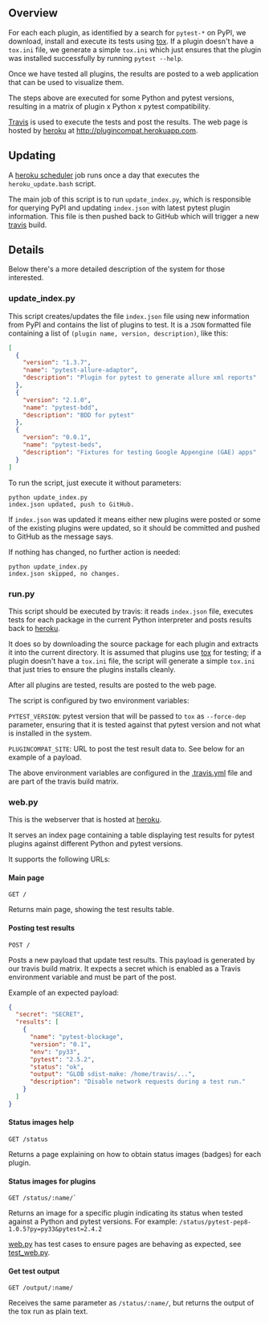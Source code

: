 ## Overview ##

For each each plugin, as identified by a search for `pytest-*` on PyPI, we
download, install and execute its tests using [tox](https://tox.readthedocs.io/en/latest/).
If a plugin doesn't have a `tox.ini` file, we generate a simple
`tox.ini` which just ensures that the plugin was installed successfully by
running `pytest --help`.

Once we have tested all plugins, the results are posted to a web application
that can be used to visualize them.

The steps above are executed for some Python and pytest versions,
resulting in a matrix of plugin x Python x pytest compatibility.

[Travis](https://travis-ci.org) is used to execute the tests and post the results. The web
page is hosted by [heroku](https://www.heroku.com) at http://plugincompat.herokuapp.com.

## Updating ##

A [heroku scheduler](https://addons.heroku.com/scheduler) job runs once a day that executes the `heroku_update.bash`
script.

The main job of this script is to run `update_index.py`, which is responsible for querying PyPI and updating
`index.json` with latest pytest plugin information. This file is then pushed back to GitHub which will trigger a new [travis](https://travis-ci.org) build.


## Details ##

Below there's a more detailed description of the system for those interested.

### update_index.py ###

This script creates/updates the file `index.json` file using new information
from PyPI and contains the list of plugins to test. It is a `JSON`
formatted file containing a list of `(plugin name, version, description)`,
like this:

```json
[
  {
    "version": "1.3.7",
    "name": "pytest-allure-adaptor",
    "description": "Plugin for pytest to generate allure xml reports"
  },
  {
    "version": "2.1.0",
    "name": "pytest-bdd",
    "description": "BDD for pytest"
  },
  {
    "version": "0.0.1",
    "name": "pytest-beds",
    "description": "Fixtures for testing Google Appengine (GAE) apps"
  }
]
```

To run the script, just execute it without parameters:

```
python update_index.py
index.json updated, push to GitHub.
```

If `index.json` was updated it means either new plugins were posted or some
of the existing plugins were updated, so it should be
committed and pushed to GitHub as the message says.

If nothing has changed, no further action is needed:

```
python update_index.py
index.json skipped, no changes.
```

### run.py ###

This script should be executed by travis: it reads `index.json` file,
executes tests for each package in the current Python interpreter
and posts results back to [heroku](https://www.heroku.com).

It does so by downloading the source package for each plugin and extracts it into the
current directory. It is assumed that plugins use [tox](https://tox.readthedocs.io/en/latest/)
for testing; if a plugin doesn't have a `tox.ini` file, the script will generate
a simple `tox.ini` that just tries to ensure the plugins installs cleanly.

After all plugins are tested, results are posted to the web page.

The script is configured by two environment variables:

`PYTEST_VERSION`: pytest version that will be passed to `tox` as `--force-dep`
 parameter, ensuring that it is tested against that pytest version and not
 what is installed in the system.

`PLUGINCOMPAT_SITE`: URL to post the test result data to. See below for an example of a payload.

The above environment variables are configured in the
[.travis.yml](/.travis.yml) file and are part of the travis build matrix.

### web.py ###

This is the webserver that is hosted at [heroku](http://plugincompat.herokuapp.com).

It serves an index page containing a table displaying test results for pytest
plugins against different Python and pytest versions.

It supports the following URLs:

#### Main page ####
```
GET /
```
Returns main page, showing the test results table.

#### Posting test results ####

```
POST /
```
Posts a new payload that update test results. This payload is generated by
our travis build matrix. It expects a secret which is enabled as a Travis environment variable
and must be part of the post.

Example of an expected payload:

```json
{
  "secret": "SECRET",
  "results": [
    {
      "name": "pytest-blockage",
      "version": "0.1",
      "env": "py33",
      "pytest": "2.5.2",
      "status": "ok",
      "output": "GLOB sdist-make: /home/travis/...",
      "description": "Disable network requests during a test run."
    }
  ]
}
```

#### Status images help ####
```
GET /status
```
Returns a page explaining on how to obtain status images (badges) for each plugin.

#### Status images for plugins ####
```
GET /status/:name/`
```
Returns an image for a specific plugin indicating its
status when tested against a Python and pytest versions. For example:
 `/status/pytest-pep8-1.0.5?py=py33&pytest=2.4.2`

[web.py](/web.py) has test cases to ensure pages are behaving as expected, see
[test_web.py](/test_web.py).

#### Get test output ####
```
GET /output/:name/
```

Receives the same parameter as `/status/:name/`, but returns the output
of the tox run as plain text.
